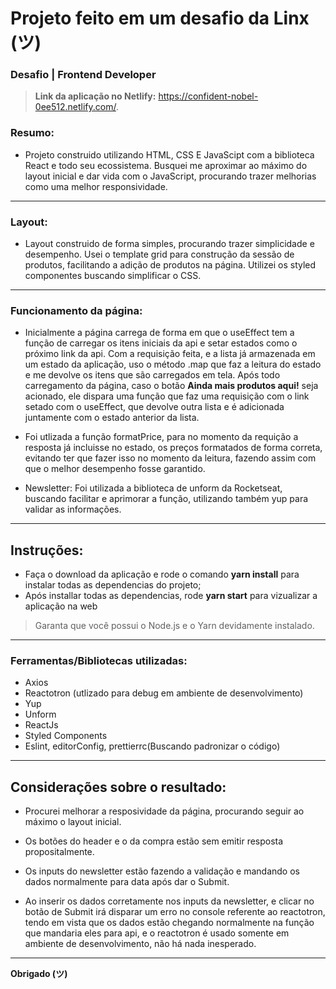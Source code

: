# Projeto feito em um desafio da Linx (ツ)

### Desafio | Frontend Developer

> **Link da aplicação no Netlify:** https://confident-nobel-0ee512.netlify.com/.

### Resumo:

- Projeto construido utilizando HTML, CSS E JavaScipt com a biblioteca React e todo seu ecossistema. Busquei me aproximar ao máximo do layout inicial e dar vida com o JavaScript, procurando trazer melhorias como uma melhor responsividade.

---

### Layout:

- Layout construido de forma simples, procurando trazer simplicidade e desempenho. Usei o template grid para construção da sessão de produtos, facilitando a adição de produtos na página. Utilizei os styled componentes buscando simplificar o CSS.

---

### Funcionamento da página:

- Inicialmente a página carrega de forma em que o useEffect tem a função de carregar os itens iniciais da api e setar estados como o próximo link da api. Com a requisição feita, e a lista já armazenada em um estado da aplicação, uso o método .map que faz a leitura do estado e me devolve os itens que são carregados em tela. Após todo carregamento da página, caso o botão **Ainda mais produtos aqui!** seja acionado, ele dispara uma função que faz uma requisição com o link setado com o useEffect, que devolve outra lista e é adicionada juntamente com o estado anterior da lista.

- Foi utlizada a função formatPrice, para no momento da requição a resposta já incluisse no estado, os preços formatados de forma correta, evitando ter que fazer isso no momento da leitura, fazendo assim com que o melhor desempenho fosse garantido.

- Newsletter: Foi utilizada a biblioteca de unform da Rocketseat, buscando facilitar e aprimorar a função, utilizando também yup para validar as informações.

---

## Instruções:

- Faça o download da aplicação e rode o comando **yarn install** para instalar todas as dependencias do projeto;
- Após installar todas as dependencias, rode **yarn start** para vizualizar a aplicação na web

> Garanta que você possui o Node.js e o Yarn devidamente instalado.

---

### Ferramentas/Bibliotecas utilizadas:

- Axios
- Reactotron (utlizado para debug em ambiente de desenvolvimento)
- Yup
- Unform
- ReactJs
- Styled Components
- Eslint, editorConfig, prettierrc(Buscando padronizar o código)

---

## Considerações sobre o resultado:

- Procurei melhorar a resposividade da página, procurando seguir ao máximo o layout inicial.

- Os botões do header e o da compra estão sem emitir resposta propositalmente.

- Os inputs do newsletter estão fazendo a validação e mandando os dados normalmente para data após dar o Submit.

- Ao inserir os dados corretamente nos inputs da newsletter, e clicar no botão de Submit irá disparar um erro no console referente ao reactotron,
  tendo em vista que os dados estão chegando normalmente na função que mandaria eles para api, e o reactotron é usado somente em ambiente de desenvolvimento,
  não há nada inesperado.

---

**Obrigado (ツ)**
